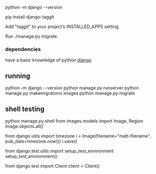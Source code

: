 

python -m django --version

pip install django-taggit

Add "taggit" to your project’s INSTALLED_APPS setting.

Run ./manage.py migrate.


### dependencies

have a basic knowledge of python [django](https://docs.djangoproject.com/en/2.2/intro/tutorial05/webapps)

## running

python -m django --version
python manage.py runserver
python manage.py makemigrations images
python manage.py migrate


## shell testing

 python manage.py shell
from images.models import Image, Region
Image.objects.all()

from django.utils import timezone
i = Image(filename="matt-filename", pub_date=timezone.now())
i.save()

from django.test.utils import setup_test_environment
setup_test_environment()

from django.test import Client
client = Client()

